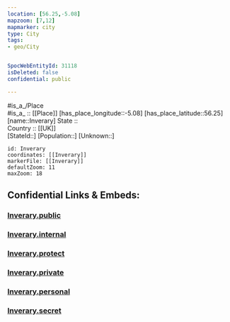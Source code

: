 ```yaml
---
location: [56.25,-5.08] 
mapzoom: [7,12] 
mapmarker: city 
type: City
tags:
- geo/City


SpocWebEntityId: 31118
isDeleted: false
confidential: public

---
```

#is_a_/Place  
#is_a_ :: [[Place]] 
[has_place_longitude::-5.08] 
[has_place_latitude::56.25] 
[name::Inverary] 
State ::  
Country :: [[UK]]  
[StateId::] 
[Population::] 
[Unknown::] 


```leaflet
id: Inverary
coordinates: [[Inverary]] 
markerFile: [[Inverary]] 
defaultZoom: 11 
maxZoom: 18
```


## Confidential Links & Embeds: 

### [Inverary.public](/_public/\Earth\Continent\Europe\Europe~North\UK\Scotland\counties~Scotland\Argyll_and_Bute\cities~Argyll_and_ButeInverary.public.md) 

### [Inverary.internal](/_internal/\Earth\Continent\Europe\Europe~North\UK\Scotland\counties~Scotland\Argyll_and_Bute\cities~Argyll_and_ButeInverary.internal.md) 

### [Inverary.protect](/_protect/\Earth\Continent\Europe\Europe~North\UK\Scotland\counties~Scotland\Argyll_and_Bute\cities~Argyll_and_ButeInverary.protect.md) 

### [Inverary.private](/_private/\Earth\Continent\Europe\Europe~North\UK\Scotland\counties~Scotland\Argyll_and_Bute\cities~Argyll_and_ButeInverary.private.md) 

### [Inverary.personal](/_personal/\Earth\Continent\Europe\Europe~North\UK\Scotland\counties~Scotland\Argyll_and_Bute\cities~Argyll_and_ButeInverary.personal.md) 

### [Inverary.secret](/_secret/\Earth\Continent\Europe\Europe~North\UK\Scotland\counties~Scotland\Argyll_and_Bute\cities~Argyll_and_ButeInverary.secret.md)

